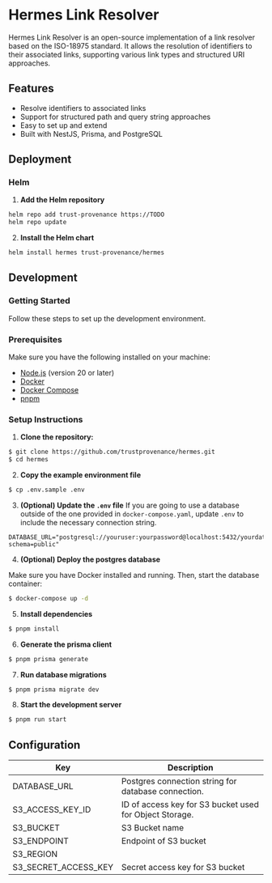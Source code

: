 # Hermes Link Resolver

Hermes Link Resolver is an open-source implementation of a link resolver based on the ISO-18975 standard. It allows the resolution of identifiers to their associated links, supporting various link types and structured URI approaches.

## Features

- Resolve identifiers to associated links
- Support for structured path and query string approaches
- Easy to set up and extend
- Built with NestJS, Prisma, and PostgreSQL

## Deployment

### Helm

1. **Add the Helm repository**

```bash
helm repo add trust-provenance https://TODO
helm repo update
```

2. **Install the Helm chart**

```bash
helm install hermes trust-provenance/hermes
```

## Development

### Getting Started

Follow these steps to set up the development environment.

### Prerequisites

Make sure you have the following installed on your machine:

- [Node.js](https://nodejs.org/) (version 20 or later)
- [Docker](https://www.docker.com/)
- [Docker Compose](https://docs.docker.com/compose/)
- [pnpm](https://pnpm.io/)

### Setup Instructions

1. **Clone the repository:**

```bash
$ git clone https://github.com/trustprovenance/hermes.git
$ cd hermes
```

2. **Copy the example environment file**

```bash
$ cp .env.sample .env
```

3. **(Optional) Update the `.env` file**
   If you are going to use a database outside of the one provided in `docker-compose.yaml`, update `.env` to include the necessary connection string.

```
DATABASE_URL="postgresql://youruser:yourpassword@localhost:5432/yourdatabase?schema=public"
```

4. **(Optional) Deploy the postgres database**

Make sure you have Docker installed and running. Then, start the database container:

```bash
$ docker-compose up -d
```

5. **Install dependencies**

```bash
$ pnpm install
```

6. **Generate the prisma client**

```bash
$ pnpm prisma generate
```

7. **Run database migrations**

```bash
$ pnpm prisma migrate dev
```

8. **Start the development server**

```bash
$ pnpm run start
```

## Configuration

| Key                  | Description                                             |
| -------------------- | ------------------------------------------------------- |
| DATABASE_URL         | Postgres connection string for database connection.     |
| S3_ACCESS_KEY_ID     | ID of access key for S3 bucket used for Object Storage. |
| S3_BUCKET            | S3 Bucket name                                          |
| S3_ENDPOINT          | Endpoint of S3 bucket                                   |
| S3_REGION            |                                                         |
| S3_SECRET_ACCESS_KEY | Secret access key for S3 bucket                         |
